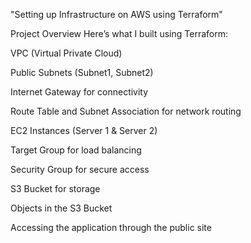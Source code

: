 "Setting up Infrastructure on AWS using Terraform"

Project Overview
Here’s what I built using Terraform:

VPC (Virtual Private Cloud)

Public Subnets (Subnet1, Subnet2)

Internet Gateway for connectivity

Route Table and Subnet Association for network routing

EC2 Instances (Server 1 & Server 2)

Target Group for load balancing

Security Group for secure access

S3 Bucket for storage

Objects in the S3 Bucket

Accessing the application through the public site






